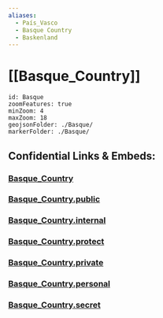 ```yaml
---
aliases:
  - País_Vasco
  - Basque Country
  - Baskenland
---
```

# [[Basque_Country]] 

```leaflet
id: Basque
zoomFeatures: true 
minZoom: 4 
maxZoom: 18
geojsonFolder: ./Basque/
markerFolder: ./Basque/
```


## Confidential Links & Embeds: 

### [Basque_Country](/_Standards/Earth/Continent/Europe/Europe~South/Spain/Provinces~Spain/Basque_Country.md) 

### [Basque_Country.public](/_public/Earth/Continent/Europe/Europe~South/Spain/Provinces~Spain/Basque_Country.public.md) 

### [Basque_Country.internal](/_internal/Earth/Continent/Europe/Europe~South/Spain/Provinces~Spain/Basque_Country.internal.md) 

### [Basque_Country.protect](/_protect/Earth/Continent/Europe/Europe~South/Spain/Provinces~Spain/Basque_Country.protect.md) 

### [Basque_Country.private](/_private/Earth/Continent/Europe/Europe~South/Spain/Provinces~Spain/Basque_Country.private.md) 

### [Basque_Country.personal](/_personal/Earth/Continent/Europe/Europe~South/Spain/Provinces~Spain/Basque_Country.personal.md) 

### [Basque_Country.secret](/_secret/Earth/Continent/Europe/Europe~South/Spain/Provinces~Spain/Basque_Country.secret.md)

